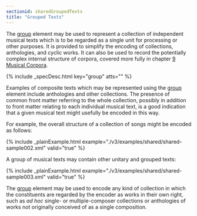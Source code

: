 ```yaml
---
sectionid: sharedGroupedTexts
title: "Grouped Texts"
---
```




The <a class="link_odd_elementSpec" href="/v3/elements/group">group</a> element may be used to represent a collection of
independent musical texts which is to be regarded as a single unit for processing
or other
purposes. It is provided to simplify the encoding of collections, anthologies, and
cyclic
works. It can also be used to record the potentially complex internal structure of
corpora, covered more fully in chapter 
<a class="link_ptr" title="Musical Corpora" href="/v3/guidelines/corpus">9 Musical Corpora</a>.



{% include _specDesc.html key="group" atts="" %}



Examples of composite texts which may be represented using the 
<a class="link_odd_elementSpec" href="/v3/elements/group">group</a> element include anthologies and other collections. The presence of common
front matter referring to the whole collection, possibly in addition to front matter
relating to each individual musical text, is a good indication that a given musical
text
might usefully be encoded in this way.

For example, the overall structure of a collection of songs might be encoded as
follows:

{% include _plainExample.html example="./v3/examples/shared/shared-sample002.xml" valid="true" %}

A group of musical texts may contain other unitary and grouped texts:

{% include _plainExample.html example="./v3/examples/shared/shared-sample003.xml" valid="true" %}

The 
<a class="link_odd_elementSpec" href="/v3/elements/group">group</a> element may be used to encode any kind of collection in
which the constituents are regarded by the encoder as works in their own right, such
as
*ad hoc* single- or multiple-composer collections or anthologies of
works not originally conceived of as a single composition.

